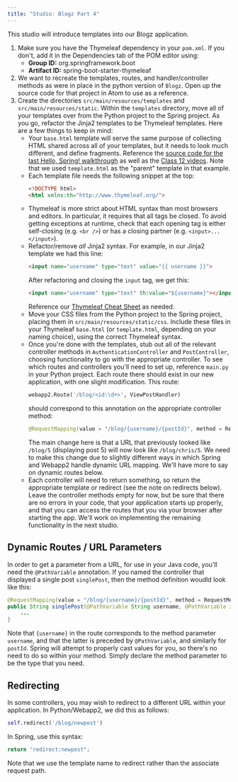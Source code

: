 ```yaml
---
title: "Studio: Blogz Part 4"
---
```


This studio will introduce templates into our Blogz application.

1. Make sure you have the Thymeleaf dependency in your `pom.xml`. If you don't, add it in the Dependencies tab of the POM editor using:
    - **Group ID:** org.springframework.boot
    - **Artifact ID:** spring-boot-starter-thymeleaf
2. We want to recreate the templates, routes, and handler/controller methods as were in place in the python version of `Blogz`. Open up the source code for that project in Atom to use as a reference.
3. Create the directories `src/main/resources/templates` and `src/main/resources/static`. Within the `templates` directory, move all of your templates over from the Python project to the Spring project. As you go, refactor the Jinja2 templates to be Thymeleaf templates. Here are a few things to keep in mind:
    - Your `base.html` template will serve the same purpose of collecting HTML shared across all of your templates, but it needs to look much different, and define fragments. Reference the [source code for the last Hello, Spring! walkthrough][hs-source] as well as the [Class 12 videos][class12-videos]. Note that we used `template.html` as the "parent" template in that example.
    - Each template file needs the following snippet at the top:
        ```html
        <!DOCTYPE html>
        <html xmlns:th="http://www.thymeleaf.org/">
        ```
    - Thymeleaf is more strict about HTML syntax than most browsers and editors. In particular, it requires that all tags be closed. To avoid getting exceptions at runtime, check that each opening tag is either self-closing (e.g. `<br />`) or has a closing partner (e.g. `<input>...</input>`).
    - Refactor/remove *all* Jinja2 syntax. For example, in our Jinja2 template we had this line:
        ```html
        <input name="username" type="text" value="{{ username }}">
        ```
        After refactoring and closing the `input` tag, we get this:
        ```html
        <input name="username" type="text" th:value="${username}"></input>
        ```
        Reference our [Thymeleaf Cheat Sheet][cheat-sheet] as needed.
    - Move your CSS files from the Python project to the Spring project, placing them in `src/main/resources/static/css`. Include these files in your Thymeleaf `base.html` (or `template.html`, depending on your naming choice), using the correct Thymeleaf syntax.
    - Once you're done with the templates, stub out all of the relevant controller methods in `AuthenticationController` and `PostController`, choosing functionality to go with the appropriate controller. To see which routes and controllers you'll need to set up, reference `main.py` in your Python project. Each route there should exist in our new application, with one slight modification. This route:
        ```python
        webapp2.Route('/blog/<id:\d+>', ViewPostHandler)
        ```
        should correspond to this annotation on the appropriate controller method:
        ```java
        @RequestMapping(value = "/blog/{username}/{postId}", method = RequestMethod.GET)
        ```
        The main change here is that a URL that previously looked like `/blog/5` (displaying post 5) will now look like `/blog/chris/5`. We need to make this change due to slightly different ways in which Spring and Webapp2 handle dynamic URL mapping. We'll have more to say on dynamic routes below.
    - Each controller will need to return something, so return the appropriate template or redirect (see the note on redirects below). Leave the controller methods empty for now, but be sure that there are no errors in your code, that your application starts up properly, and that you can access the routes that you via your browser after starting the app. We'll work on implementing the remaining functionality in the next studio.


## Dynamic Routes / URL Parameters

In order to get a parameter from a URL, for use in your Java code, you'll need the `@PathVariable` annotation. If you named the controller that displayed a single post `singlePost`, then the method definition woudld look like this:
```java
@RequestMapping(value = "/blog/{username}/{postId}", method = RequestMethod.GET)
public String singlePost(@PathVariable String username, @PathVariable int postId, Model model) {
    ...
}
```
Note that `{username}` in the route corresponds to the method parameter `username`, and that the latter is preceded by `@PathVariable`, and similarly for `postId`. Spring will attempt to properly cast values for you, so there's no need to do so within your method. Simply declare the method parameter to be the type that you need.

## Redirecting

In some controllers, you may wish to redirect to a different URL within your application. In Python/Webapp2, we did this as follows:
```python
self.redirect('/blog/newpost')
```
In Spring, use this syntax:
```java
return "redirect:newpost";
```
Note that we use the template name to redirect rather than the associate request path.



[hs-source]: https://github.com/LaunchCodeEducation/hello-spring/tree/walkthrough3/src/main/resources
[class12-videos]: http://education.launchcode.org/skills-back-end-java/videos/
[cheat-sheet]: https://github.com/LaunchCodeEducation/cheatsheets/blob/master/thymeleaf/README.md
